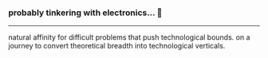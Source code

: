 <h3>probably tinkering with electronics... 🔧</h3>
<hr></hr>
natural affinity for difficult problems that push technological bounds. on a journey to convert theoretical breadth into technological verticals. 
